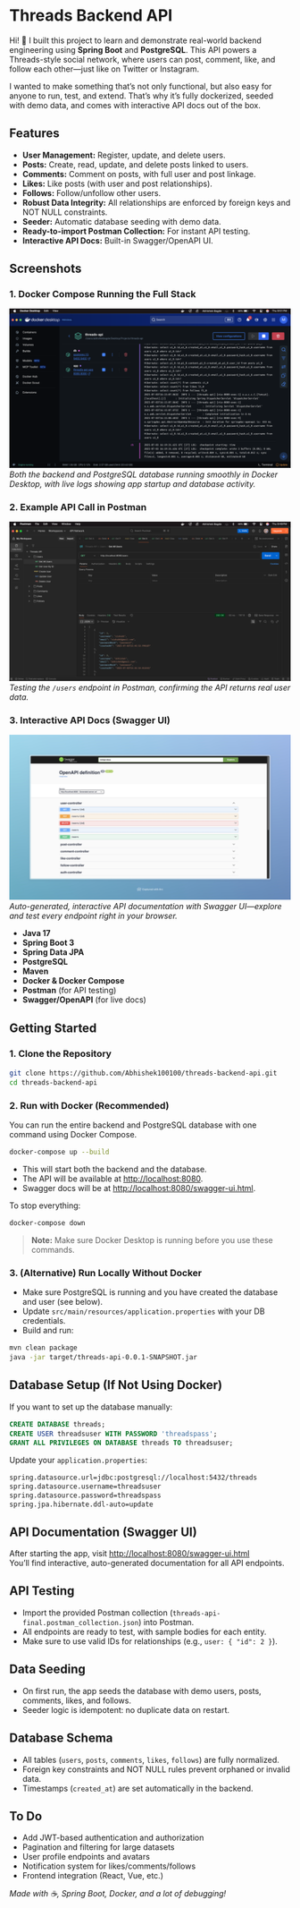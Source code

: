 # Threads Backend API

Hi! 👋 I built this project to learn and demonstrate real-world backend engineering using **Spring Boot** and **PostgreSQL**. This API powers a Threads-style social network, where users can post, comment, like, and follow each other—just like on Twitter or Instagram.

I wanted to make something that’s not only functional, but also easy for anyone to run, test, and extend. That’s why it’s fully dockerized, seeded with demo data, and comes with interactive API docs out of the box.

##  Features

- **User Management:** Register, update, and delete users.
- **Posts:** Create, read, update, and delete posts linked to users.
- **Comments:** Comment on posts, with full user and post linkage.
- **Likes:** Like posts (with user and post relationships).
- **Follows:** Follow/unfollow other users.
- **Robust Data Integrity:** All relationships are enforced by foreign keys and NOT NULL constraints.
- **Seeder:** Automatic database seeding with demo data.
- **Ready-to-import Postman Collection:** For instant API testing.
- **Interactive API Docs:** Built-in Swagger/OpenAPI UI.

## Screenshots

### 1. Docker Compose Running the Full Stack
![Docker Compose Running](screenshots/docker-desktop.jpg)
*Both the backend and PostgreSQL database running smoothly in Docker Desktop, with live logs showing app startup and database activity.*

### 2. Example API Call in Postman
![Postman Get Users](screenshots/postman-users.jpg)
*Testing the `/users` endpoint in Postman, confirming the API returns real user data.*

### 3. Interactive API Docs (Swagger UI)
![Swagger UI](screenshots/swagger-ui.jpg)
*Auto-generated, interactive API documentation with Swagger UI—explore and test every endpoint right in your browser.*

- **Java 17**
- **Spring Boot 3**
- **Spring Data JPA**
- **PostgreSQL**
- **Maven**
- **Docker & Docker Compose**
- **Postman** (for API testing)
- **Swagger/OpenAPI** (for live docs)

##  Getting Started

### 1. Clone the Repository

```bash
git clone https://github.com/Abhishek100100/threads-backend-api.git
cd threads-backend-api
```

### 2. Run with Docker (Recommended)

You can run the entire backend and PostgreSQL database with one command using Docker Compose.

```bash
docker-compose up --build
```

- This will start both the backend and the database.
- The API will be available at [http://localhost:8080](http://localhost:8080).
- Swagger docs will be at [http://localhost:8080/swagger-ui.html](http://localhost:8080/swagger-ui.html).

To stop everything:
```bash
docker-compose down
```

> **Note:** Make sure Docker Desktop is running before you use these commands.

### 3. (Alternative) Run Locally Without Docker

- Make sure PostgreSQL is running and you have created the database and user (see below).
- Update `src/main/resources/application.properties` with your DB credentials.
- Build and run:

```bash
mvn clean package
java -jar target/threads-api-0.0.1-SNAPSHOT.jar
```

## Database Setup (If Not Using Docker)

If you want to set up the database manually:

```sql
CREATE DATABASE threads;
CREATE USER threadsuser WITH PASSWORD 'threadspass';
GRANT ALL PRIVILEGES ON DATABASE threads TO threadsuser;
```

Update your `application.properties`:

```
spring.datasource.url=jdbc:postgresql://localhost:5432/threads
spring.datasource.username=threadsuser
spring.datasource.password=threadspass
spring.jpa.hibernate.ddl-auto=update
```

## API Documentation (Swagger UI)

After starting the app, visit [http://localhost:8080/swagger-ui.html](http://localhost:8080/swagger-ui.html)  
You’ll find interactive, auto-generated documentation for all API endpoints.

## API Testing

- Import the provided Postman collection (`threads-api-final.postman_collection.json`) into Postman.
- All endpoints are ready to test, with sample bodies for each entity.
- Make sure to use valid IDs for relationships (e.g., `user: { "id": 2 }`).

## Data Seeding

- On first run, the app seeds the database with demo users, posts, comments, likes, and follows.
- Seeder logic is idempotent: no duplicate data on restart.

##  Database Schema

- All tables (`users`, `posts`, `comments`, `likes`, `follows`) are fully normalized.
- Foreign key constraints and NOT NULL rules prevent orphaned or invalid data.
- Timestamps (`created_at`) are set automatically in the backend.


## To Do

- Add JWT-based authentication and authorization
- Pagination and filtering for large datasets
- User profile endpoints and avatars
- Notification system for likes/comments/follows
- Frontend integration (React, Vue, etc.)


*Made with ☕, Spring Boot, Docker, and a lot of debugging!*
